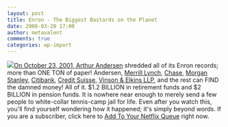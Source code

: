 ```yaml
---
layout: post
title: Enron - The Biggest Bastards on the Planet
date: 2006-03-20 17:00
author: metavalent
comments: true
categories: wp-import
---
```

<!--Lead Photo --><a href="http://www.imdb.com/title/tt0413845/"><img src="https://web.archive.org/web/*/http://awebcamdarkly.com/" now.  

On October 23, 2001, <a href="http://www.arthurandersen.com/">Arthur Andersen</a> shredded all of its Enron records; more than ONE TON of paper!  Andersen, <a href="http://ml.com/">Merrill Lynch</a>, <a href="http://www.chase.com/">Chase</a>, <a href="http://www.morganstanley.com/">Morgan Stanley</a>, <a href="http://www.citibank.com/">Citibank</a>, <a href="http://www.credit-suisse.com/">Credit Suisse</a>, <a href="http://www.vinson-elkins.com/">Vinson &amp; Elkins LLP</a>, and the rest can FIND the damned money! All of it.  $1.2 BILLION in retirement funds and $2 BILLION in pension funds.  It is nowhere near enough to merely send a few people to white-collar tennis-camp jail for life.  Even after you watch this, you'll find yourself wondering how it happened; it's simply beyond words.  If you are a subscriber, click here to <a rel="nofollow" href="http://www.netflix.com/AddToQueue?strkid=26903843_0_0&amp;movieid=70024087&amp;trkid=189530">Add To Your Netflix Queue</a> right now.

